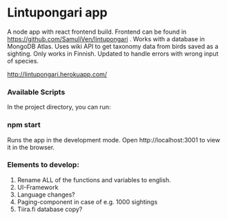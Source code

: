 <h1>Lintupongari app</h1>

A node app with react frontend build. Frontend can be found in https://github.com/SamuliVen/lintupongari .
Works with a database in MongoDB Atlas. Uses wiki API to get taxonomy data from birds saved as a sighting. 
Only works in Finnish. 
Updated to handle errors with wrong input of species.

http://lintupongari.herokuapp.com/

<h3>Available Scripts</h3>
In the project directory, you can run:

<h3>npm start</h3>
Runs the app in the development mode.
Open http://localhost:3001 to view it in the browser.

<h3>Elements to develop:</h3>

1. Rename ALL of the functions and variables to english.<br/>
2. UI-Framework <br/>
3. Language changes? <br/>
4. Paging-component in case of e.g. 1000 sightings <br/> 
5. Tiira.fi database copy?
